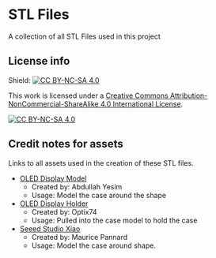 # STL Files

A collection of all STL Files used in this project

## License info
Shield: [![CC BY-NC-SA 4.0][cc-by-nc-sa-shield]][cc-by-nc-sa]

This work is licensed under a
[Creative Commons Attribution-NonCommercial-ShareAlike 4.0 International License][cc-by-nc-sa].

[![CC BY-NC-SA 4.0][cc-by-nc-sa-image]][cc-by-nc-sa]

[cc-by-nc-sa]: http://creativecommons.org/licenses/by-nc-sa/4.0/
[cc-by-nc-sa-image]: https://licensebuttons.net/l/by-nc-sa/4.0/88x31.png
[cc-by-nc-sa-shield]: https://img.shields.io/badge/License-CC%20BY--NC--SA%204.0-lightgrey.svg

## Credit notes for assets

Links to all assets used in the creation of these STL files.


- [OLED Display Model](https://grabcad.com/library/0-91-128x32-oled-display-1)
    - Created by: Abdullah Yesim
    - Usage: Model the case around the shape
- [OLED Display Holder](https://www.thingiverse.com/thing:4768895)
    - Created by: Optix74
    - Usage: Pulled into the case model to hold the case
- [Seeed Studio Xiao](https://grabcad.com/library/seeed-studio-xiao-esp32-c6-1)
    - Created by: Maurice Pannard
    - Usage: Model the case around shape.

